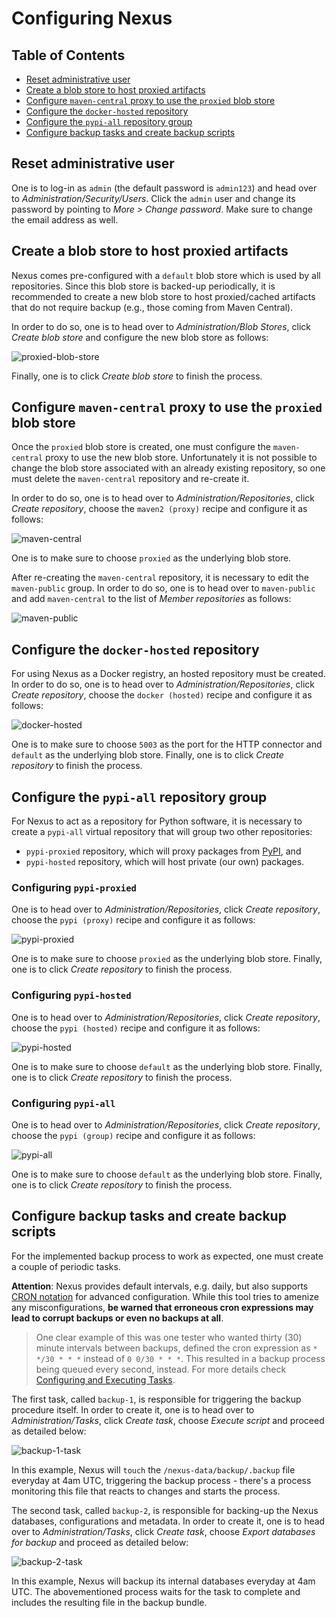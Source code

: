 # Configuring Nexus

## Table of Contents

* [Reset administrative user](#change-credentials)
* [Create a blob store to host proxied artifacts](#create-proxy-repo)
* [Configure `maven-central` proxy to use the `proxied` blob store](#maven-central-proxy)
* [Configure the `docker-hosted` repository](#docker-hosted)
* [Configure the `pypi-all` repository group](#pypi-all)
* [Configure backup tasks and create backup scripts](#configure-backup)

<a id ="change-credentials">

## Reset administrative user

One is to log-in as `admin` (the default password is `admin123`) and head over
to _Administration/Security/Users_.
Click the `admin` user and change its password by pointing to
_More > Change password_. Make sure to change the email address as well.

<a id="create-proxy-repo">

## Create a blob store to host proxied artifacts

Nexus comes pre-configured with a `default` blob store which is used by all
repositories. Since this blob store is backed-up periodically, it is
recommended to create a new blob store to host proxied/cached artifacts that do
not require backup (e.g., those coming from Maven Central).

In order to do so, one is to head over to _Administration/Blob Stores_, click
_Create blob store_ and configure the new blob store as follows:

![proxied-blob-store](proxied-blob-store.png)

Finally, one is to click _Create blob store_ to finish the process.

<a id="maven-central-proxy">

## Configure `maven-central` proxy to use the `proxied` blob store

Once the `proxied` blob store is created, one must configure the `maven-central`
proxy to use the new blob store. Unfortunately it is not possible to change the
blob store associated with an already existing repository, so one must delete
the `maven-central` repository and re-create it.

In order to do so, one is to head over to _Administration/Repositories_,
click _Create repository_, choose the `maven2 (proxy)` recipe and configure it
as follows:

![maven-central](maven-central.png)

One is to make sure to choose `proxied` as the underlying blob store.

After re-creating the `maven-central` repository, it is necessary to edit the
`maven-public` group. In order to do so, one is to head over to `maven-public`
and add `maven-central` to the list of _Member repositories_ as follows:

![maven-public](maven-public.png)

<a id="docker-hosted">

## Configure the `docker-hosted` repository

For using Nexus as a Docker registry, an hosted repository must be created.
In order to do so, one is to head over to _Administration/Repositories_, click
_Create repository_, choose the `docker (hosted)` recipe and configure it
as follows:

![docker-hosted](docker-hosted.png)

One is to make sure to choose `5003` as the port for the HTTP connector and
`default` as the underlying blob store.
Finally, one is to click _Create repository_ to finish the process.

<a id="pypi-all">

## Configure the `pypi-all` repository group

For Nexus to act as a repository for Python software, it is necessary to
create a `pypi-all` virtual repository that will group two other repositories:
* `pypi-proxied` repository, which will proxy packages from
[PyPI](https://pypi.python.org/pypi), and
* `pypi-hosted` repository, which will host private (our own) packages.

### Configuring `pypi-proxied`

One is to head over to _Administration/Repositories_, click _Create repository_,
choose the `pypi (proxy)` recipe and configure it as follows:

![pypi-proxied](pypi-proxied.png)

One is to make sure to choose `proxied` as the underlying blob store.
Finally, one is to click _Create repository_ to finish the process.

### Configuring `pypi-hosted`

One is to head over to _Administration/Repositories_, click _Create repository_,
choose the `pypi (hosted)` recipe and configure it as follows:

![pypi-hosted](pypi-hosted.png)

One is to make sure to choose `default` as the underlying blob store.
Finally, one is to click _Create repository_ to finish the process.

### Configuring `pypi-all`

One is to head over to _Administration/Repositories_, click _Create repository_,
choose the `pypi (group)` recipe and configure it as follows:

![pypi-all](pypi-all.png)

One is to make sure to choose `default` as the underlying blob store.
Finally, one is to click _Create repository_ to finish the process.

<a id ="configure-backup">

## Configure backup tasks and create backup scripts

For the implemented backup process to work as expected, one must create a couple
of periodic tasks.

**Attention**: Nexus provides default intervals, e.g. daily, but also supports
[CRON notation](https://en.wikipedia.org/wiki/Cron) for advanced configuration.
While this tool tries to amenize any misconfigurations, __be warned that erroneous
cron expressions may lead to corrupt backups or even no backups at all__.

>One clear example of this was one tester who wanted thirty (30) minute intervals
between backups, defined the cron expression as `* */30 * * *` instead of
`0 0/30 * * *`. This resulted in a backup process being queued every second,
instead.
For more details check [Configuring and Executing Tasks](https://help.sonatype.com/display/HSC/Configuration+-+NXRM+3#Configuration-NXRM3-ConfiguringandExecutingTasks).

The first task, called `backup-1`, is responsible for triggering the backup
procedure itself.
In order to create it, one is to head over to _Administration/Tasks_, click
_Create task_, choose _Execute script_ and proceed as detailed below:

![backup-1-task](backup-1-task.png)

In this example, Nexus will `touch` the `/nexus-data/backup/.backup` file everyday
at 4am UTC, triggering the backup process - there's a process monitoring this
file that reacts to changes and starts the process.

The second task, called `backup-2`, is responsible for backing-up the Nexus
databases, configurations and metadata.
In order to create it, one is to head over to _Administration/Tasks_, click
_Create task_, choose _Export databases for backup_ and proceed
as detailed below:

![backup-2-task](backup-2-task.png)

In this example, Nexus will backup its internal databases everyday at 4am UTC.
The abovementioned process waits for the task to complete and includes the
resulting file in the backup bundle.
